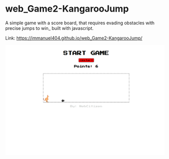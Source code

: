 # web_Game2-KangarooJump
A simple game with a score board, that requires evading obstacles with precise jumps to win_ built with javascript.

Link: https://immanuel404.github.io/web_Game2-KangarooJump/

![](kangaroojump.png)
